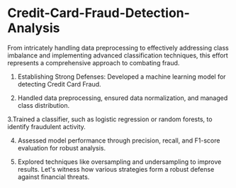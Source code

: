 # Credit-Card-Fraud-Detection-Analysis
From intricately handling data preprocessing to effectively addressing class imbalance and implementing advanced classification techniques, this effort represents a comprehensive approach to combating fraud.

1. Establishing Strong Defenses: Developed a machine learning model for detecting Credit Card Fraud.

2. Handled data preprocessing, ensured data normalization, and managed class distribution.

3.Trained a classifier, such as logistic regression or random forests, to identify fraudulent activity.

4. Assessed model performance through precision, recall, and F1-score evaluation for robust analysis.

5. Explored techniques like oversampling and undersampling to improve results. Let's witness how various strategies form a robust defense against financial threats.
